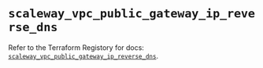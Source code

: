 # `scaleway_vpc_public_gateway_ip_reverse_dns`

Refer to the Terraform Registory for docs: [`scaleway_vpc_public_gateway_ip_reverse_dns`](https://registry.terraform.io/providers/scaleway/scaleway/2.39.0/docs/resources/vpc_public_gateway_ip_reverse_dns).
